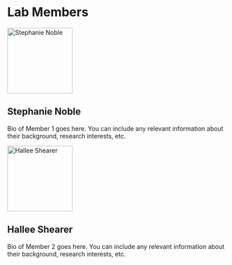# Lab Members

<div class="container">
    <div class="image">
        <img src="steph.jpg" alt="Stephanie Noble" height="150">
    </div>
    <div class="text">
        <h2>Stephanie Noble</h2>
        <p>Bio of Member 1 goes here. You can include any relevant information about their background, research interests, etc.</p>
    </div>
</div>

<div class="container">
    <div class="image">
        <img src="hallee.jpg" alt="Hallee Shearer" height="150">
    </div>
    <div class="text">
        <h2>Hallee Shearer</h2>
        <p>Bio of Member 2 goes here. You can include any relevant information about their background, research interests, etc.</p>
    </div>
</div>

